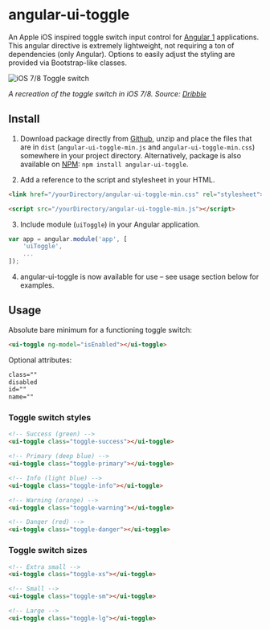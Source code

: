 # angular-ui-toggle

An Apple iOS inspired toggle switch input control for [Angular 1](https://angularjs.org/) applications. This angular directive is extremely lightweight, not requiring a ton of dependencies (only Angular). Options to easily adjust the styling are provided via Bootstrap-like classes.

![iOS 7/8 Toggle switch](https://cloud.githubusercontent.com/assets/8142632/21925053/6f450396-d9c7-11e6-850a-73ca3b50bc42.gif)

*A recreation of the toggle switch in iOS 7/8. Source: [Dribble](https://dribbble.com/shots/1109255--GIF-iOS-7-switch-3)*




## Install

1. Download package directly from [Github](https://github.com/adamgian/angular-ui-toggle/archive/master.zip), unzip and place the files that are in `dist` (`angular-ui-toggle-min.js` and `angular-ui-toggle-min.css`) somewhere in your project directory.
Alternatively, package is also available on [NPM](https://www.npmjs.com/package/angular-ui-toggle): `npm install angular-ui-toggle`.

2. Add a reference to the script and stylesheet in your HTML.
```html
<link href="/yourDirectory/angular-ui-toggle-min.css" rel="stylesheet">
```

```html
<script src="/yourDirectory/angular-ui-toggle-min.js"></script>
```

3. Include module (`uiToggle`) in your Angular application.
```js
var app = angular.module('app', [
    'uiToggle',
    ...
]);
```

4. angular-ui-toggle is now available for use – see usage section below for examples.




## Usage

Absolute bare minimum for a functioning toggle switch:
```html
<ui-toggle ng-model="isEnabled"></ui-toggle>
```

Optional attributes:
```html
class=""
disabled
id=""
name=""
```


### Toggle switch styles

```html
<!-- Success (green) -->
<ui-toggle class="toggle-success"></ui-toggle>

<!-- Primary (deep blue) -->
<ui-toggle class="toggle-primary"></ui-toggle>

<!-- Info (light blue) -->
<ui-toggle class="toggle-info"></ui-toggle>

<!-- Warning (orange) -->
<ui-toggle class="toggle-warning"></ui-toggle>

<!-- Danger (red) -->
<ui-toggle class="toggle-danger"></ui-toggle>
```


### Toggle switch sizes

```html
<!-- Extra small -->
<ui-toggle class="toggle-xs"></ui-toggle>

<!-- Small -->
<ui-toggle class="toggle-sm"></ui-toggle>

<!-- Large -->
<ui-toggle class="toggle-lg"></ui-toggle>
```
